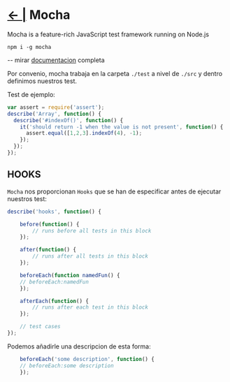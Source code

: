 # [← |](https://github.com/VGamezz19/skylab-boot-notes/blob/master/semana07/)   Mocha

Mocha is a feature-rich JavaScript test framework running on Node.js

`npm i -g mocha`

-- mirar [documentacion](https://mochajs.org/) completa

Por convenio, mocha trabaja en la carpeta `./test` a nivel de `./src` y dentro definimos nuestros test.

Test de ejemplo:

```js
var assert = require('assert');
describe('Array', function() {
  describe('#indexOf()', function() {
    it('should return -1 when the value is not present', function() {
      assert.equal([1,2,3].indexOf(4), -1);
    });
  });
});
```

## HOOKS

`Mocha` nos proporcionan `Hooks` que se han de especificar antes de ejecutar nuestros test:

```js
describe('hooks', function() {

    before(function() {
        // runs before all tests in this block
    });

    after(function() {
        // runs after all tests in this block
    });

    beforeEach(function namedFun() {
    // beforeEach:namedFun
    });

    afterEach(function() {
        // runs after each test in this block
    });

    // test cases
});
```

Podemos añadirle una descripcion de esta forma:

```js
    beforeEach('some description', function() {
    // beforeEach:some description
    });
```